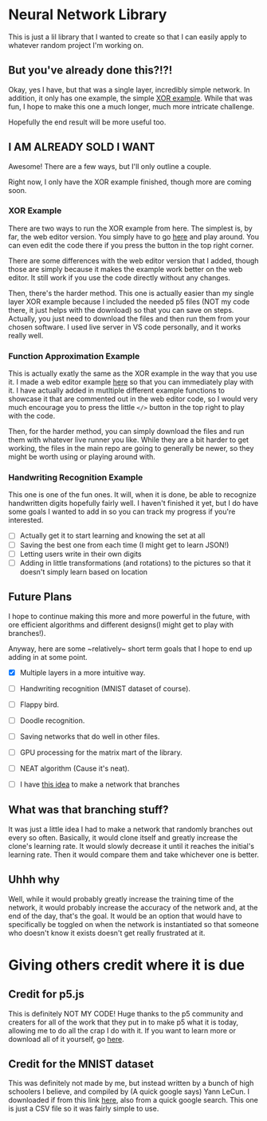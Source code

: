 # Neural Network Library
This is just a lil library that I wanted to create so that I can easily apply to whatever random project I'm working on.

## But you've already done this?!?!
Okay, yes I have, but that was a single layer, incredibly simple network. In addition, it only has one example, the simple [XOR example](https://github.com/intentionalDisaster99/XOR).
While that was fun, I hope to make this one a much longer, much more intricate challenge.

Hopefully the end result will be more useful too.



## I AM ALREADY SOLD I WANT
Awesome! There are a few ways, but I'll only outline a couple.

Right now, I only have the XOR example finished, though more are coming soon.

### XOR Example
There are two ways to run the XOR example from here. The simplest is, by far, the web editor version. You simply have to go [here](https://editor.p5js.org/intentionalDisaster99/full/c2C7rMQif) and play around. You can even edit the code there if you press the button in the top right corner.

There are some differences with the web editor version that I added, though those are simply because it makes the example work better on the web editor. It still work if you use the code directly without any changes.

Then, there's the harder method. This one is actually easier than my single layer XOR example because I included the needed p5 files \(NOT my code there, it just helps with the download) so that you can save on steps. Actually, you just need to download the files and then run them from your chosen software. I used live server in VS code personally, and it works really well.

### Function Approximation Example
This is actually exatly the same as the XOR example in the way that you use it. I made a web editor example [here](https://editor.p5js.org/intentionalDisaster99/full/sd1v2neO5) so that you can immediately play with it. I have actually added in mutltiple different example functions to showcase it that are commented out in the web editor code, so I would very much encourage you to press the little `</>` button in the top right to play with the code.

Then, for the harder method, you can simply download the files and run them with whatever live runner you like. While they are a bit harder to get working, the files in the main repo are going to generally be newer, so they might be worth using or playing around with. 

### Handwriting Recognition Example
This one is one of the fun ones. It will, when it is done, be able to recognize handwritten digits hopefully fairly well. I haven't finished it yet, but I do have some goals I wanted to add in so you can track my progress if you're interested.

- [ ] Actually get it to start learning and knowing the set at all
- [ ] Saving the best one from each time \(I might get to learn JSON!)
- [ ] Letting users write in their own digits
- [ ] Adding in little transformations \(and rotations) to the pictures so that it doesn't simply learn based on location

## Future Plans
I hope to continue making this more and more powerful in the future, with ore efficient algorithms and different designs\(I might get to play with branches!).

Anyway, here are some \~relatively\~ short term goals that I hope to end up adding in at some point.

- [x] Multiple layers in a more intuitive way.
- [ ] Handwriting recognition \(MNIST dataset of course).
- [ ] Flappy bird.
- [ ] Doodle recognition.
- [ ] Saving networks that do well in other files.
- [ ] GPU processing for the matrix mart of the library.
- [ ] NEAT algorithm \(Cause it's neat).
- [ ] I have [this idea](https://github.com/intentionalDisaster99/NeuralNetworkLibrary/edit/main/README.md#what-was-that-branching-stuff) to make a network that branches


## What was that branching stuff?
It was just a little idea I had to make a network that randomly branches out every so often. Basically, it would clone itself and greatly increase the clone's learning rate. 
It would slowly decrease it until it reaches the initial's learning rate. Then it would compare them and take whichever one is better.

## Uhhh why
Well, while it would probably greatly increase the training time of the network, it would probably increase the accuracy of the network and, at the end of the day, that's the goal. It would be an option that would have to specifically be toggled on when the network is instantiated so that someone who doesn't know it exists doesn't get really frustrated at it.

# Giving others credit where it is due

## Credit for p5.js
This is definitely NOT MY CODE! Huge thanks to the p5 community and creaters for all of the work that they put in to make p5 what it is today, allowing me to do all the crap I do with it. If you want to learn more or download all of it yourself, go [here](https://p5js.org).

## Credit for the MNIST dataset
This was definitely not made by me, but instead written by a bunch of high schoolers I believe, and compiled by \(A quick google says) Yann LeCun. I downloaded if from this link [here](https://drive.google.com/file/d/1eEKzfmEu6WKdRlohBQiqi3PhW_uIVJVP/view), also from a quick google search. This one is just a CSV file so it was fairly simple to use.





